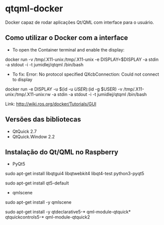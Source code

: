 # qtqml-docker
Docker capaz de rodar aplicações Qt/QML com interface para o usuário.

## Como utilizar o Docker com a interface
* To open the Container terminal and enable the display:

docker run -v /tmp/.X11-unix:/tmp/.X11-unix -e DISPLAY=$DISPLAY -a stdin -a stdout -i -t jumidlej/qtqml /bin/bash

* To fix: Error: No protocol specified QXcbConnection: Could not connect to display

docker run -e DISPLAY -u $(id -u $USER):$(id -g $USER) -v /tmp/.X11-unix:/tmp/.X11-unix:rw -a stdin -a stdout -i -t jumidlej/qtqml /bin/bash

Link: http://wiki.ros.org/docker/Tutorials/GUI

## Versões das bibliotecas
* QtQuick 2.7
* QtQuick.Window 2.2

## Instalação do Qt/QML no Raspberry
* PyQt5

sudo apt-get install libqtgui4 libqtwebkit4 libqt4-test python3-pyqt5

sudo apt-get install qt5-default

* qmlscene

sudo apt-get install -y qmlscene

sudo apt-get install -y qtdeclarative5-* qml-module-qtquick* qtquickcontrols5-* qml-module-qtquick2